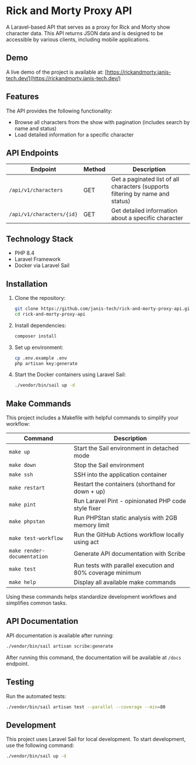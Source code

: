 # Rick and Morty Proxy API

A Laravel-based API that serves as a proxy for Rick and Morty show character data. This API returns JSON data and is designed to be accessible by various clients, including mobile applications.

## Demo

A live demo of the project is available at: [https://rickandmorty.janis-tech.dev/](https://rickandmorty.janis-tech.dev/)

## Features

The API provides the following functionality:
- Browse all characters from the show with pagination (includes search by name and status)
- Load detailed information for a specific character

## API Endpoints

| Endpoint                    | Method | Description                                           |
|-----------------------------|--------|-------------------------------------------------------|
| `/api/v1/characters`           | GET    | Get a paginated list of all characters (supports filtering by name and status)  |
| `/api/v1/characters/{id}`      | GET    | Get detailed information about a specific character   |

## Technology Stack

- PHP 8.4
- Laravel Framework
- Docker via Laravel Sail

## Installation

1. Clone the repository:
   ```bash
   git clone https://github.com/janis-tech/rick-and-morty-proxy-api.git
   cd rick-and-morty-proxy-api
   ```

2. Install dependencies:
   ```bash
   composer install
   ```

3. Set up environment:
   ```bash
   cp .env.example .env
   php artisan key:generate
   ```

4. Start the Docker containers using Laravel Sail:
   ```bash
   ./vendor/bin/sail up -d
   ```

## Make Commands

This project includes a Makefile with helpful commands to simplify your workflow:

| Command                 | Description                                           |
|-------------------------|-------------------------------------------------------|
| `make up`               | Start the Sail environment in detached mode           |
| `make down`             | Stop the Sail environment                             |
| `make ssh`              | SSH into the application container                    |
| `make restart`          | Restart the containers (shorthand for down + up)      |
| `make pint`             | Run Laravel Pint - opinionated PHP code style fixer   |
| `make phpstan`          | Run PHPStan static analysis with 2GB memory limit     |
| `make test-workflow`    | Run the GitHub Actions workflow locally using act     |
| `make render-documentation` | Generate API documentation with Scribe            |
| `make test`             | Run tests with parallel execution and 80% coverage minimum |
| `make help`             | Display all available make commands                   |

Using these commands helps standardize development workflows and simplifies common tasks.

## API Documentation

API documentation is available after running:
```bash
./vendor/bin/sail artisan scribe:generate
```

After running this command, the documentation will be available at `/docs` endpoint.

## Testing

Run the automated tests:
```bash
./vendor/bin/sail artisan test --parallel --coverage --min=80
```

## Development

This project uses Laravel Sail for local development. To start development, use the following command:
```bash
./vendor/bin/sail up -d
```
